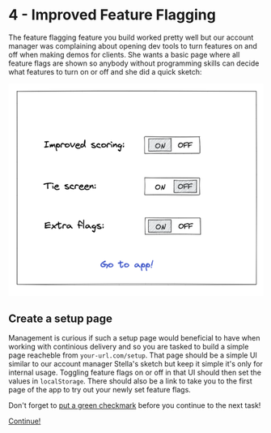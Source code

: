 # 4 - Improved Feature Flagging
The feature flagging feature you build worked pretty well but our account manager was complaining about opening dev tools to turn features on and off when making demos for clients. She wants a basic page where all feature flags are shown so anybody without programming skills can decide what features to turn on or off and she did a quick sketch:

![Sketch](sketch2.png)

## Create a setup page
Management is curious if such a setup page would beneficial to have when working with continious delivery and so you are tasked to build a simple page reacheble from `your-url.com/setup`. That page should be a simple UI similar to our account manager Stella's sketch but keep it simple it's only for internal usage. Toggling feature flags on or off in that UI should then set the values in `localStorage`. There should also be a link to take you to the first page of the app to try out your newly set feature flags.

Don't forget to [put a green checkmark](0-instructions.md) before you continue to the next task!

[Continue!](5-randomized-order.md)
